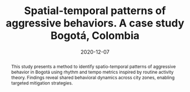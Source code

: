 ---
title:          "Spatial-temporal patterns of aggressive behaviors. A case study Bogotá, Colombia"
date:           2020-12-07
selected:       false
pub:            "2020 IEEE/ACM International Conference on Advances in Social Networks Analysis and Mining (ASONAM)"
pub_date:       "2020"
type: "conference"
abstract: >-
  This study presents a method to identify spatio-temporal patterns of aggressive behavior in Bogotá using rhythm and tempo metrics inspired by routine activity theory. Findings reveal shared behavioral dynamics across city zones, enabling targeted mitigation strategies.

cover:          /assets/images/covers/rinas.jpg
authors:
  - Jorge Victorino
  - Jorge Rudas
  - Ana María Reyes
  - Cristian Pulido
  - Luisa Fernanda Chaparro
  - Darwin Martínez
  - Luz Ángela Narváez
  - Francisco Gómez

links:
  Paper: https://doi.org/10.1109/ASONAM49781.2020.9381311
---